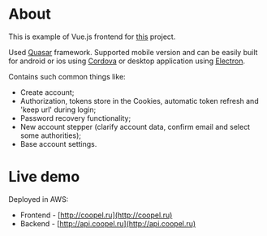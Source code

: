 # About
This is example of Vue.js frontend for [this](https://github.com/alekseypolukeev/coopel-backend) project.

Used [Quasar](https://quasar-framework.org/) framework. Supported mobile version and can be easily built for android or ios using [Cordova](https://cordova.apache.org/) or desktop application using [Electron](https://electronjs.org/).

Contains such common things like:
- Create account;
- Authorization, tokens store in the Cookies, automatic token refresh and 'keep url' during login;
- Password recovery functionality;
- New account stepper (clarify account data, confirm email and select some authorities);
- Base account settings.

# Live demo
Deployed in AWS:
- Frontend - [http://coopel.ru](http://coopel.ru)
- Backend - [http://api.coopel.ru](http://api.coopel.ru)
